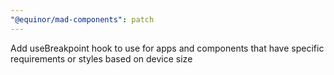 ```yaml
---
"@equinor/mad-components": patch
---
```


Add useBreakpoint hook to use for apps and components that have specific requirements or styles
based on device size
